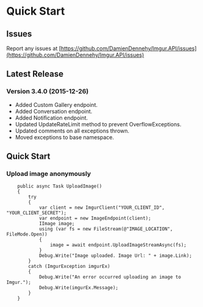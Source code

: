 # Quick Start

## Issues
Report any issues at [https://github.com/DamienDennehy/Imgur.API/issues](https://github.com/DamienDennehy/Imgur.API/issues)

## Latest Release
### Version 3.4.0 (2015-12-26)
* Added Custom Gallery endpoint.
* Added Conversation endpoint.
* Added Notification endpoint.
* Updated UpdateRateLimit method to prevent OverflowExceptions.
* Updated comments on all exceptions thrown.
* Moved exceptions to base namespace.

## Quick Start
### Upload image anonymously

		public async Task UploadImage()
		{
			try
			{
				var client = new ImgurClient("YOUR_CLIENT_ID", "YOUR_CLIENT_SECRET");
				var endpoint = new ImageEndpoint(client);
				IImage image;
				using (var fs = new FileStream(@"IMAGE_LOCATION", FileMode.Open))
				{
					image = await endpoint.UploadImageStreamAsync(fs);
				}
				Debug.Write("Image uploaded. Image Url: " + image.Link);
			}
			catch (ImgurException imgurEx)
			{
				Debug.Write("An error occurred uploading an image to Imgur.");
				Debug.Write(imgurEx.Message);
			}
		}